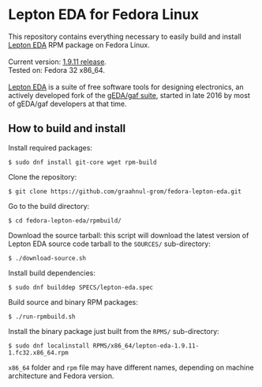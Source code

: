 Lepton EDA for Fedora Linux
===========================

This repository contains everything necessary to easily build and install
<br />
[Lepton EDA](https://github.com/lepton-eda/lepton-eda) RPM package on Fedora Linux.
<br />
<br />
Current version: [1.9.11 release](https://github.com/lepton-eda/lepton-eda/releases/tag/1.9.11-20200604).
<br />
Tested on: Fedora 32 x86_64.
<br />
<br />
[Lepton EDA](https://github.com/lepton-eda/lepton-eda)
is a suite of free software tools for designing electronics,
an actively developed fork of the
[gEDA/gaf suite](http://wiki.geda-project.org/geda:gaf),
started in late 2016 by most of gEDA/gaf developers at that time.


How to build and install
------------------------

Install required packages:
```
$ sudo dnf install git-core wget rpm-build
```

Clone the repository:
```
$ git clone https://github.com/graahnul-grom/fedora-lepton-eda.git
```

Go to the build directory:
```
$ cd fedora-lepton-eda/rpmbuild/
```

Download the source tarball: this script will download the latest
version of Lepton EDA source code tarball to the `SOURCES/` sub-directory:
```
$ ./download-source.sh
```

Install build dependencies:
```
$ sudo dnf builddep SPECS/lepton-eda.spec
```

Build source and binary RPM packages:
```
$ ./run-rpmbuild.sh
```

Install the binary package just built from the `RPMS/` sub-directory:
```
$ sudo dnf localinstall RPMS/x86_64/lepton-eda-1.9.11-1.fc32.x86_64.rpm
```
`x86_64` folder and `rpm` file may have different names,
depending on machine architecture and Fedora version.

